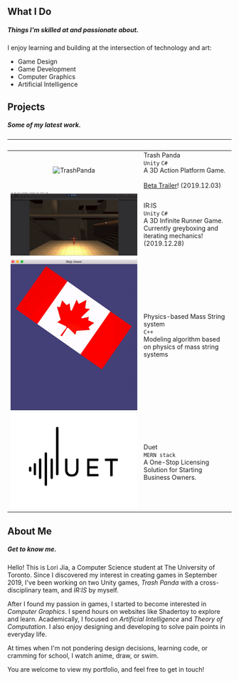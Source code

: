 <a id="general"></a>
## What I Do 
##### Things I'm skilled at and passionate about.
I enjoy learning and building at the intersection of technology and art:
- Game Design
- Game Development
- Computer Graphics
- Artificial Intelligence

<a id="projects"></a>
## Projects
##### Some of my latest work.

| <img src="" width="300"/> | <img src="" width="200"/> |
|:-------------:|:------------------|
|![TrashPanda](./images/trash-panda.gif)| Trash Panda <br> `Unity`  `C#` <br> A 3D Action Platform Game.  <br><br> <i class="fas fa-bullhorn fa-fw"></i> [Beta Trailer](https://drive.google.com/open?id=1usFyJ05wTuv_eQOb6xLRQSFDuo-eD2T3)! (2019.12.03) |
|![IR-IS](./images/IR-IS-greybox.gif)| IR:IS <br> `Unity` `C#`  <br> A 3D Infinite Runner Game. <br> <i class="fas fa-bullhorn fa-fw"></i> Currently greyboxing and iterating mechanics! (2019.12.28) |
|![Physics-based-rendering](./images/flag.gif)| Physics-based Mass String system <br> `C++` <br> Modeling algorithm based on physics of mass string systems   | 
|![DUET](./images/duet.png)| Duet <br> `MERN stack` <br> A One-Stop Licensing Solution for Starting Business Owners.  |

<a id="self-intro"></a>
## About Me
##### Get to know me.

Hello! This is Lori Jia, a Computer Science student at The University of Toronto. Since I discovered my interest in creating games in September 2019, I've been working on two Unity games, _Trash Panda_ with a cross-disciplinary team, and _IR:IS_ by myself. 

After I found my passion in games, I started to become interested in _Computer Graphics_. I spend hours on websites like Shadertoy to explore and learn. Academically, I focused on _Artificial Intelligence_ and _Theory of Computation_. I also enjoy designing and developing to solve pain points in everyday life. 

At times when I'm not pondering design decisions, learning code, or cramming for school, I watch anime, draw, or swim. 

You are welcome to view my portfolio, and feel free to get in touch!

<!-- * * * -->

<!-- <a id="contact"></a>
## Contact
##### Get in touch.
- [GitHub](https://github.com/jialori)
- [LinkedIn](https://www.linkedin.com/in/lori-jia-487030138/)
- [Resume](https://drive.google.com/open?id=1xBoQev8nE7k00Np-H0JbqncXR44-roNY)
 -->

<!--PIXIV: https://www.pixiv.net/en/users/9644834 -->